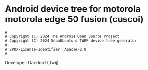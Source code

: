 # Android device tree for motorola motorola edge 50 fusion (cuscoi)

```
#
# Copyright (C) 2024 The Android Open Source Project
# Copyright (C) 2024 SebaUbuntu's TWRP device tree generator
#
# SPDX-License-Identifier: Apache-2.0
#
```
Developer: Darklord (Dwij)

